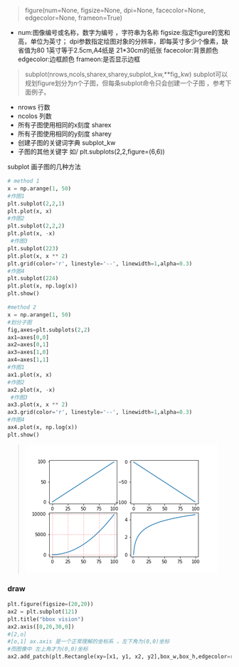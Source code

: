 > figure(num=None, figsize=None, dpi=None, facecolor=None, edgecolor=None, frameon=True)

* num:图像编号或名称，数字为编号 ，字符串为名称
  figsize:指定figure的宽和高，单位为英寸；
  dpi参数指定绘图对象的分辨率，即每英寸多少个像素，缺省值为80      1英寸等于2.5cm,A4纸是 21*30cm的纸张
  facecolor:背景颜色
  edgecolor:边框颜色
  frameon:是否显示边框

> subplot(nrows,ncols,sharex,sharey,subplot_kw,**fig_kw)
> subplot可以规划figure划分为n个子图，但每条subplot命令只会创建一个子图 ，参考下面例子。

* nrows 行数
* ncolos 列数
* 所有子图使用相同的x刻度 sharex
* 所有子图使用相同的y刻度 sharey
* 创建子图的关键词字典 subplot_kw
* 子图的其他关键字 如/ plt.subplots(2,2,figure=(6,6))

subplot 画子图的几种方法

```python
# method 1
x = np.arange(1, 50)
#作图1
plt.subplot(2,2,1)  
plt.plot(x, x)  
#作图2
plt.subplot(2,2,2)  
plt.plot(x, -x)  
 #作图3
plt.subplot(223)  
plt.plot(x, x ** 2)  
plt.grid(color='r', linestyle='--', linewidth=1,alpha=0.3)
#作图4
plt.subplot(224)  
plt.plot(x, np.log(x))
plt.show()  
```

```python
#method 2
x = np.arange(1, 50) 
#划分子图
fig,axes=plt.subplots(2,2)
ax1=axes[0,0]
ax2=axes[0,1]
ax3=axes[1,0]
ax4=axes[1,1]
#作图1
ax1.plot(x, x)  
#作图2
ax2.plot(x, -x)
 #作图3
ax3.plot(x, x ** 2)
ax3.grid(color='r', linestyle='--', linewidth=1,alpha=0.3)
#作图4
ax4.plot(x, np.log(x))  
plt.show() 
```

> ![plt.subplot_test1](plt_subplot_test.png)

### draw

```python
plt.figure(figsize=(20,20))
ax2 = plt.subplot(121)
plt.title("bbox vision")
ax2.axis([0,20,30,0])
#[2,o]
#[o,1] ax.axis 是一个正常理解的坐标系 ，左下角为(0,0)坐标
#而图像中 左上角才为(0,0)坐标
ax2.add_patch(plt.Rectangle(xy=[x1, y1, x2, y2],box_w,box_h,edgecolor=r_color,linewidth=2,fill=False))




```
